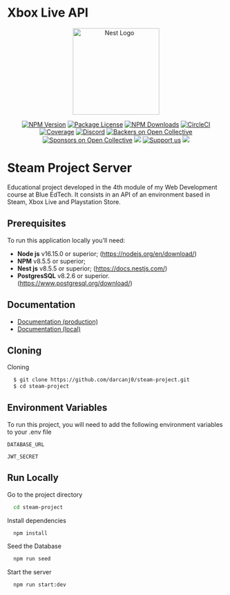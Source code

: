 # Xbox Live API

<p align="center">
  <a href="http://nestjs.com/" target="blank"><img src="https://nestjs.com/img/logo-small.svg" width="200" alt="Nest Logo" /></a>
</p>

[circleci-image]: https://img.shields.io/circleci/build/github/nestjs/nest/master?token=abc123def456
[circleci-url]: https://circleci.com/gh/nestjs/nest

  <p align="center"></p>
    <p align="center">
<a href="https://www.npmjs.com/~nestjscore" target="_blank"><img src="https://img.shields.io/npm/v/@nestjs/core.svg" alt="NPM Version" /></a>
<a href="https://www.npmjs.com/~nestjscore" target="_blank"><img src="https://img.shields.io/npm/l/@nestjs/core.svg" alt="Package License" /></a>
<a href="https://www.npmjs.com/~nestjscore" target="_blank"><img src="https://img.shields.io/npm/dm/@nestjs/common.svg" alt="NPM Downloads" /></a>
<a href="https://circleci.com/gh/nestjs/nest" target="_blank"><img src="https://img.shields.io/circleci/build/github/nestjs/nest/master" alt="CircleCI" /></a>
<a href="https://coveralls.io/github/nestjs/nest?branch=master" target="_blank"><img src="https://coveralls.io/repos/github/nestjs/nest/badge.svg?branch=master#9" alt="Coverage" /></a>
<a href="https://discord.gg/G7Qnnhy" target="_blank"><img src="https://img.shields.io/badge/discord-online-brightgreen.svg" alt="Discord"/></a>
<a href="https://opencollective.com/nest#backer" target="_blank"><img src="https://opencollective.com/nest/backers/badge.svg" alt="Backers on Open Collective" /></a>
<a href="https://opencollective.com/nest#sponsor" target="_blank"><img src="https://opencollective.com/nest/sponsors/badge.svg" alt="Sponsors on Open Collective" /></a>
  <a href="https://paypal.me/kamilmysliwiec" target="_blank"><img src="https://img.shields.io/badge/Donate-PayPal-ff3f59.svg"/></a>
    <a href="https://opencollective.com/nest#sponsor"  target="_blank"><img src="https://img.shields.io/badge/Support%20us-Open%20Collective-41B883.svg" alt="Support us"></a>
  <a href="https://twitter.com/nestframework" target="_blank"><img src="https://img.shields.io/twitter/follow/nestframework.svg?style=social&label=Follow"></a>
</p>

# Steam Project Server

Educational project developed in the 4th module of my Web Development course at Blue EdTech. It consists in an API of an environment based in Steam, Xbox Live and Playstation Store.

## Prerequisites

To run this application locally you'll need:

- **Node js** v16.15.0 or superior; (https://nodejs.org/en/download/)
- **NPM** v8.5.5 or superior;
- **Nest js** v8.5.5 or superior; (https://docs.nestjs.com/)
- **PostgresSQL** v8.2.6 or superior. (https://www.postgresql.org/download/)

## Documentation

- [Documentation (production)](https://steam-project-api.onrender.com/api)
- [Documentation (local)](https://localhost:3001/api)

## Cloning

Cloning

```bash
  $ git clone https://github.com/darcanj0/steam-project.git
  $ cd steam-project
```

## Environment Variables

To run this project, you will need to add the following environment variables to your .env file

`DATABASE_URL`

`JWT_SECRET`

## Run Locally

Go to the project directory

```bash
  cd steam-project
```

Install dependencies

```bash
  npm install
```

Seed the Database

```bash
  npm run seed
```

Start the server

```bash
  npm run start:dev
```
